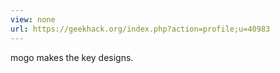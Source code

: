 ```yaml
---
view: none
url: https://geekhack.org/index.php?action=profile;u=40983
---
```


mogo makes the key designs.
